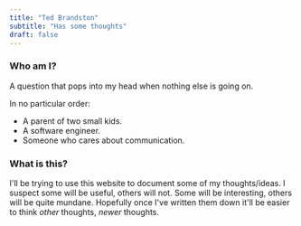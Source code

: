 ```yaml
---
title: "Ted Brandston"
subtitle: "Has some thoughts"
draft: false
---
```


### Who am I?

A question that pops into my head when nothing else is going on.

In no particular order:
* A parent of two small kids.
* A software engineer. 
* Someone who cares about communication.

### What is this?

I'll be trying to use this website to document some of my thoughts/ideas. 
I suspect some will be useful, others will not. Some will be interesting, others
will be quite mundane.
Hopefully once I've written them down it'll be easier to think _other_ thoughts,
_newer_ thoughts.
